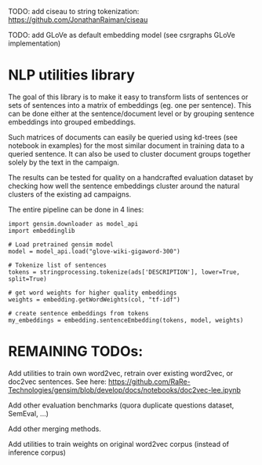TODO: add ciseau to string tokenization: https://github.com/JonathanRaiman/ciseau

TODO: add GLoVe as default embedding model (see csrgraphs GLoVe implementation)



# NLP utilities library

The goal of this library is to make it easy to transform lists of sentences or sets of sentences into a matrix of embeddings (eg. one per sentence). This can be done either at the sentence/document level or by grouping sentence embeddings into grouped embeddings.

Such matrices of documents can easily be queried using kd-trees (see notebook in examples) for the most similar document in training data to a queried sentence. It can also be used to cluster document groups together solely by the text in the campaign.

The results can be tested for quality on a handcrafted evaluation dataset by checking how well the sentence embeddings cluster around the natural clusters of the existing ad campaigns.

The entire pipeline can be done in 4 lines:

    import gensim.downloader as model_api
    import embeddinglib

    # Load pretrained gensim model
    model = model_api.load("glove-wiki-gigaword-300")
    
    # Tokenize list of sentences 
    tokens = stringprocessing.tokenize(ads['DESCRIPTION'], lower=True, split=True)
    
    # get word weights for higher quality embeddings
    weights = embedding.getWordWeights(col, "tf-idf")
    
    # create sentence embeddings from tokens
    my_embeddings = embedding.sentenceEmbedding(tokens, model, weights)

# REMAINING TODOs:

Add utilities to train own word2vec, retrain over existing word2vec, or doc2vec sentences. See here: https://github.com/RaRe-Technologies/gensim/blob/develop/docs/notebooks/doc2vec-lee.ipynb

Add other evaluation benchmarks (quora duplicate questions dataset, SemEval, ...)

Add other merging methods.

Add utilities to train weights on original word2vec corpus (instead of inference corpus)
